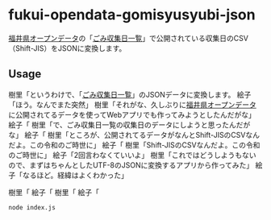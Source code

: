 # fukui-opendata-gomisyusyubi-json

[福井県オープンデータ](https://www.pref.fukui.lg.jp/gyosei/jouhoukoukai/opendata/index.html)の「[ごみ収集日一覧](https://www.pref.fukui.lg.jp/doc/toukei-jouhou/opendata/list_ct_gomisyusyubi.html)」で公開されている収集日のCSV（Shift-JIS）をJSONに変換します。

## Usage

樹里「というわけで、「[ごみ収集日一覧](https://www.pref.fukui.lg.jp/doc/toukei-jouhou/opendata/list_ct_gomisyusyubi.html)」のJSONデータに変換します。
絵子「ほう。なんでまた突然」
樹里「それがな、久しぶりに[福井県オープンデータ](https://www.pref.fukui.lg.jp/gyosei/jouhoukoukai/opendata/index.html)に公開されてるデータを使ってWebアプリでも作ってみようとしたんだがな」
絵子「
樹里「で、ごみ収集日一覧の収集日のデータにしようと思ったんだがな」
絵子「
樹里「ところが、公開されてるデータがなんとShift-JISのCSVなんだよ。この令和のご時世に」
絵子「
樹里「Shift-JISのCSVなんだよ。この令和のご時世に」
絵子「2回言わなくていいよ」
樹里「これではどうしようもないので、まずはちゃんとしたUTF-8のJSONに変換するアプリから作ってみた」
絵子「なるほど。経緯はよくわかった」


樹里「
絵子「
樹里「
絵子「

```
node index.js
```
<!--stackedit_data:
eyJoaXN0b3J5IjpbMTEzMDI5OTE1OF19
-->